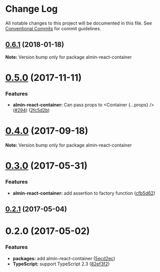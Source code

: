 # Change Log

All notable changes to this project will be documented in this file.
See [Conventional Commits](https://conventionalcommits.org) for commit guidelines.

<a name="0.6.1"></a>
## [0.6.1](https://github.com/almin/almin/compare/almin-react-container@0.6.0...almin-react-container@0.6.1) (2018-01-18)




**Note:** Version bump only for package almin-react-container

<a name="0.5.0"></a>
# [0.5.0](https://github.com/almin/almin/compare/almin-react-container@0.4.0...almin-react-container@0.5.0) (2017-11-11)


### Features

* **almin-react-container:** Can pass props to <Container {...props} />  ([#294](https://github.com/almin/almin/issues/294)) ([2fc5d2b](https://github.com/almin/almin/commit/2fc5d2b))




<a name="0.4.0"></a>
# [0.4.0](https://github.com/almin/almin/compare/almin-react-container@0.3.9...almin-react-container@0.4.0) (2017-09-18)




**Note:** Version bump only for package almin-react-container

<a name="0.3.0"></a>
# [0.3.0](https://github.com/almin/almin/compare/almin-react-container@0.2.2...almin-react-container@0.3.0) (2017-05-31)


### Features

* **almin-react-container:** add assertion to factory function ([cfb5d62](https://github.com/almin/almin/commit/cfb5d62))




<a name="0.2.1"></a>
## [0.2.1](https://github.com/almin/almin/compare/almin-react-container@0.2.0...almin-react-container@0.2.1) (2017-05-04)




<a name="0.2.0"></a>
# 0.2.0 (2017-05-02)


### Features

* **packages:** add almin-react-container ([5ecd2ec](https://github.com/almin/almin/commit/5ecd2ec))
* **TypeScript:** support TypeScript 2.3 ([82ef3f2](https://github.com/almin/almin/commit/82ef3f2))
